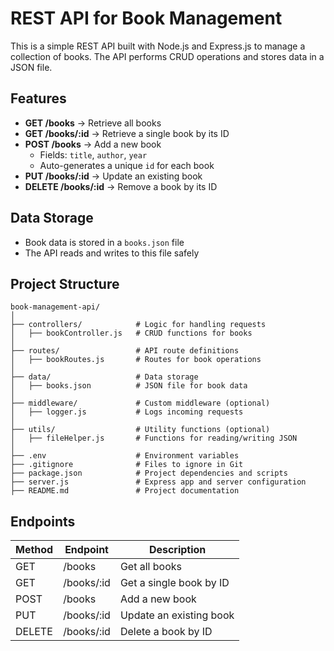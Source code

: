 # REST API for Book Management

This is a simple REST API built with Node.js and Express.js to manage a collection of books. The API performs CRUD operations and stores data in a JSON file.

## Features

- **GET /books** → Retrieve all books
- **GET /books/:id** → Retrieve a single book by its ID
- **POST /books** → Add a new book
  - Fields: `title`, `author`, `year`
  - Auto-generates a unique `id` for each book
- **PUT /books/:id** → Update an existing book
- **DELETE /books/:id** → Remove a book by its ID

## Data Storage

- Book data is stored in a `books.json` file
- The API reads and writes to this file safely


## Project Structure

```
book-management-api/
│
├── controllers/            # Logic for handling requests
│   ├── bookController.js   # CRUD functions for books
│
├── routes/                 # API route definitions
│   ├── bookRoutes.js       # Routes for book operations
│
├── data/                   # Data storage
│   ├── books.json          # JSON file for book data
│
├── middleware/             # Custom middleware (optional)
│   ├── logger.js           # Logs incoming requests
│
├── utils/                  # Utility functions (optional)
│   ├── fileHelper.js       # Functions for reading/writing JSON
│
├── .env                    # Environment variables
├── .gitignore              # Files to ignore in Git
├── package.json            # Project dependencies and scripts
├── server.js               # Express app and server configuration
├── README.md               # Project documentation
```

## Endpoints

| Method | Endpoint        | Description              |
|--------|-----------------|--------------------------|
| GET    | /books          | Get all books            |
| GET    | /books/:id      | Get a single book by ID  |
| POST   | /books          | Add a new book           |
| PUT    | /books/:id      | Update an existing book  |
| DELETE | /books/:id      | Delete a book by ID      |

